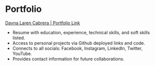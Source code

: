 # Portfolio

[Dayna Laren Cabrera | Portfolio Link](https://daynalaurenc.github.io/Portfolio/ "Portfolio Link")

+ Resume with education, experience, technical skills, and soft skills listed.
+ Access to personal projects via Github deployed links and code.
+ Connects to all socials: Facebook, Instagram, LinkedIn, Twitter, YouTube.
+ Provides contact information for future collaborations.
